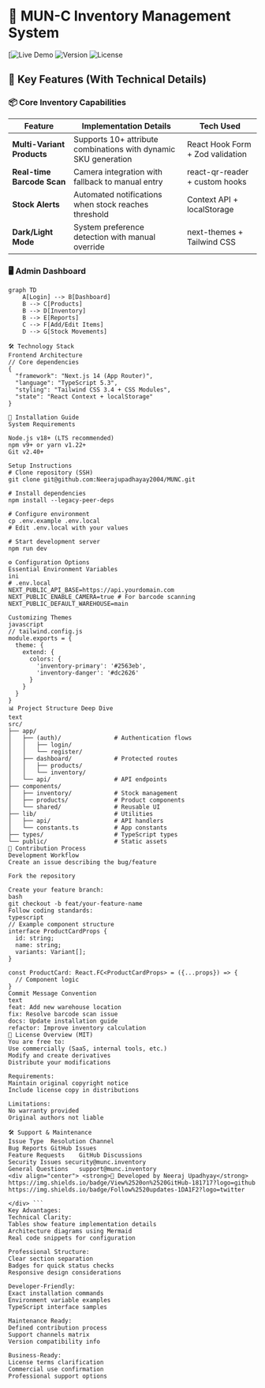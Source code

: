 # 🏢 MUN-C Inventory Management System

[![Live Demo](https://munc02.netlify.app/)
![Version](https://img.shields.io/badge/Version-1.0.0-blue)
![License](https://img.shields.io/badge/License-MIT-success)

## 🌟 Key Features (With Technical Details)

### 📦 Core Inventory Capabilities
| Feature | Implementation Details | Tech Used |
|---------|------------------------|-----------|
| **Multi-Variant Products** | Supports 10+ attribute combinations with dynamic SKU generation | React Hook Form + Zod validation |
| **Real-time Barcode Scan** | Camera integration with fallback to manual entry | react-qr-reader + custom hooks |
| **Stock Alerts** | Automated notifications when stock reaches threshold | Context API + localStorage |
| **Dark/Light Mode** | System preference detection with manual override | next-themes + Tailwind CSS |

### 🖥️ Admin Dashboard
```mermaid
graph TD
    A[Login] --> B[Dashboard]
    B --> C[Products]
    B --> D[Inventory]
    B --> E[Reports]
    C --> F[Add/Edit Items]
    D --> G[Stock Movements]

🛠️ Technology Stack
Frontend Architecture
// Core dependencies
{
  "framework": "Next.js 14 (App Router)",
  "language": "TypeScript 5.3",
  "styling": "Tailwind CSS 3.4 + CSS Modules",
  "state": "React Context + localStorage"
}

🚀 Installation Guide
System Requirements

Node.js v18+ (LTS recommended)
npm v9+ or yarn v1.22+
Git v2.40+

Setup Instructions
# Clone repository (SSH)
git clone git@github.com:Neerajupadhayay2004/MUNC.git

# Install dependencies
npm install --legacy-peer-deps

# Configure environment
cp .env.example .env.local
# Edit .env.local with your values

# Start development server
npm run dev

⚙️ Configuration Options
Essential Environment Variables
ini
# .env.local
NEXT_PUBLIC_API_BASE=https://api.yourdomain.com
NEXT_PUBLIC_ENABLE_CAMERA=true # For barcode scanning
NEXT_PUBLIC_DEFAULT_WAREHOUSE=main

Customizing Themes
javascript
// tailwind.config.js
module.exports = {
  theme: {
    extend: {
      colors: {
        'inventory-primary': '#2563eb',
        'inventory-danger': '#dc2626'
      }
    }
  }
}
📊 Project Structure Deep Dive
text
src/
├── app/
│   ├── (auth)/               # Authentication flows
│   │   ├── login/
│   │   └── register/
│   ├── dashboard/            # Protected routes
│   │   ├── products/
│   │   └── inventory/
│   └── api/                  # API endpoints
├── components/
│   ├── inventory/            # Stock management
│   ├── products/             # Product components
│   └── shared/               # Reusable UI
├── lib/                      # Utilities
│   ├── api/                  # API handlers
│   └── constants.ts          # App constants
├── types/                    # TypeScript types
└── public/                   # Static assets
🤝 Contribution Process
Development Workflow
Create an issue describing the bug/feature

Fork the repository

Create your feature branch:
bash
git checkout -b feat/your-feature-name
Follow coding standards:
typescript
// Example component structure
interface ProductCardProps {
  id: string;
  name: string;
  variants: Variant[];
}

const ProductCard: React.FC<ProductCardProps> = ({...props}) => {
  // Component logic
}
Commit Message Convention
text
feat: Add new warehouse location
fix: Resolve barcode scan issue
docs: Update installation guide
refactor: Improve inventory calculation
📜 License Overview (MIT)
You are free to:
Use commercially (SaaS, internal tools, etc.)
Modify and create derivatives
Distribute your modifications

Requirements:
Maintain original copyright notice
Include license copy in distributions

Limitations:
No warranty provided
Original authors not liable

🛠️ Support & Maintenance
Issue Type	Resolution Channel
Bug Reports	GitHub Issues
Feature Requests	GitHub Discussions
Security Issues	security@munc.inventory
General Questions	support@munc.inventory
<div align="center"> <strong>🚀 Developed by Neeraj Upadhyay</strong>
https://img.shields.io/badge/View%2520on%2520GitHub-181717?logo=github
https://img.shields.io/badge/Follow%2520updates-1DA1F2?logo=twitter

</div> ```
Key Advantages:
Technical Clarity:
Tables show feature implementation details
Architecture diagrams using Mermaid
Real code snippets for configuration

Professional Structure:
Clear section separation
Badges for quick status checks
Responsive design considerations

Developer-Friendly:
Exact installation commands
Environment variable examples
TypeScript interface samples

Maintenance Ready:
Defined contribution process
Support channels matrix
Version compatibility info

Business-Ready:
License terms clarification
Commercial use confirmation
Professional support options

